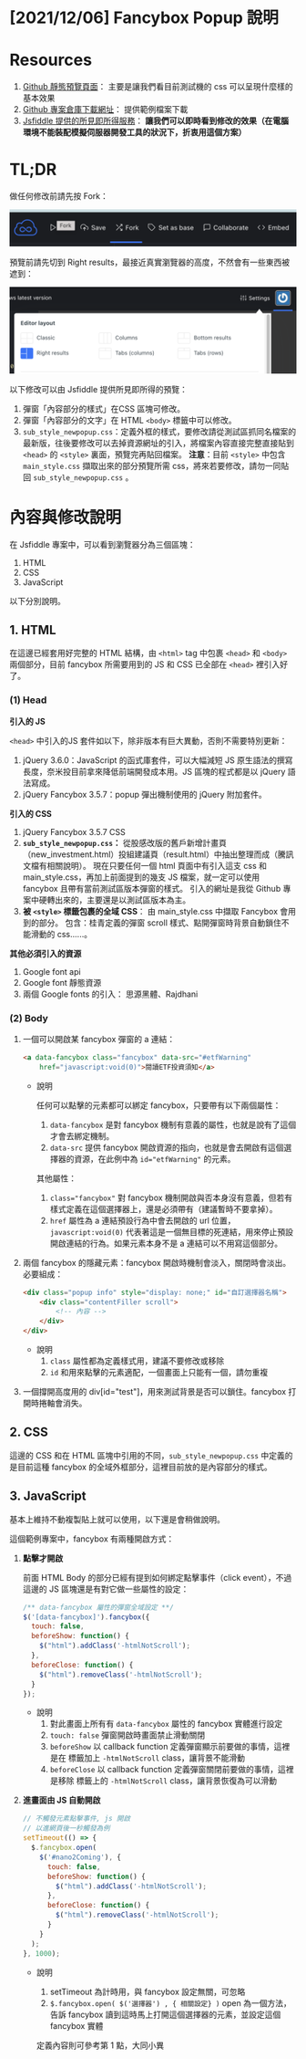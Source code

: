 # [2021/12/06] Fancybox Popup 說明

# Resources

1. [Github 靜態預覽頁面](https://qoosdd89382.github.io/fancyBoxFbPopup/index.html)：
主要是讓我們看目前測試機的 css 可以呈現什麼樣的基本效果
2. [Github 專案倉庫下載網址](https://github.com/qoosdd89382/fancyBoxFbPopup/archive/refs/heads/main.zip)：
提供範例檔案下載
3. [Jsfiddle 提供的所見即所得服務](https://jsfiddle.net/qoosdd89382/yL7gdqaw/)：
**讓我們可以即時看到修改的效果（在電腦環境不能裝配模擬伺服器開發工具的狀況下，折衷用這個方案）**

# TL;DR

做任何修改前請先按 Fork：

![Untitled](https://github.com/qoosdd89382/fancyBoxFbPopup/blob/ab3b40f7f3f0dd4b3cee1da8c6ef39c80d795c4b/%5B2021%2012%2006%5D%20Fancybox%20Popup%20%E8%AA%AA%E6%98%8E%202864a0294d564abab1a421a30ebd1610/Untitled.png)

預覽前請先切到 Right results，最接近真實瀏覽器的高度，不然會有一些東西被遮到：

![Untitled](https://github.com/qoosdd89382/fancyBoxFbPopup/blob/ab3b40f7f3f0dd4b3cee1da8c6ef39c80d795c4b/%5B2021%2012%2006%5D%20Fancybox%20Popup%20%E8%AA%AA%E6%98%8E%202864a0294d564abab1a421a30ebd1610/Untitled%201.png)

以下修改可以由 Jsfiddle 提供所見即所得的預覽：

1. 彈窗「內容部分的樣式」在CSS 區塊可修改。
2. 彈窗「內容部分的文字」在 HTML `<body>` 標籤中可以修改。
3. `sub_style_newpopup.css`：定義外框的樣式，要修改請從測試區抓同名檔案的最新版，往後要修改可以去掉資源網址的引入，將檔案內容直接完整直接貼到  `<head>` 的 `<style>` 裏面，預覽完再貼回檔案。
**注意**：目前 `<style>` 中包含 `main_style.css` 擷取出來的部分預覽所需 css，將來若要修改，請勿一同貼回 `sub_style_newpopup.css` 。

# 內容與修改說明

在 Jsfiddle 專案中，可以看到瀏覽器分為三個區塊：

1. HTML
2. CSS
3. JavaScript

以下分別說明。

## 1. HTML

在這邊已經套用好完整的 HTML 結構，由 `<html>` tag 中包裹 `<head>` 和 `<body>` 兩個部分，目前 fancybox 所需要用到的 JS 和 CSS 已全部在 `<head>` 裡引入好了。

### (1) Head

**引入的 JS**

`<head>` 中引入的JS 套件如以下，除非版本有巨大異動，否則不需要特別更新：

1. jQuery 3.6.0：JavaScript 的函式庫套件，可以大幅減短 JS 原生語法的撰寫長度，奈米投目前拿來降低前端開發成本用。JS 區塊的程式都是以 jQuery 語法寫成。
2. jQuery Fancybox 3.5.7：popup 彈出機制使用的 jQuery 附加套件。

**引入的 CSS**

1. jQuery Fancybox 3.5.7 CSS
2. **`sub_style_newpopup.css`：**
從股感改版的舊戶新增計畫頁（new_investment.html）投組建議頁（result.html）中抽出整理而成（騰訊文檔有相關說明）。
現在只要任何一個 html 頁面中有引入這支 css 和 main_style.css，再加上前面提到的幾支 JS 檔案，就一定可以使用 fancybox 且帶有當前測試區版本彈窗的樣式。
引入的網址是我從 Github 專案中硬轉出來的，主要還是以測試區版本為主。
3. **被 `<style>` 標籤包裹的全域 CSS**：
由 main_style.css 中擷取 Fancybox 會用到的部分。
包含：桂青定義的彈窗 scroll 樣式、點開彈窗時背景自動鎖住不能滑動的 css......。

**其他必須引入的資源**

1. Google font api
2. Google font 靜態資源
3. 兩個 Google fonts  的引入：
思源黑體、Rajdhani

### (2) Body

1. 一個可以開啟某 fancybox 彈窗的 a 連結：
    
    ```html
    <a data-fancybox class="fancybox" data-src="#etfWarning"
    	href="javascript:void(0)">閱讀ETF投資須知</a>
    ```
    
    - 說明
        
        任何可以點擊的元素都可以綁定 fancybox，只要帶有以下兩個屬性：
        
        1. `data-fancybox` 是對 fancybox 機制有意義的屬性，也就是說有了這個才會去綁定機制。
        2. `data-src` 提供 fancybox 開啟資源的指向，也就是會去開啟有這個選擇器的資源，在此例中為 `id="etfWarning"` 的元素。
        
        其他屬性：
        
        1. `class="fancybox"` 對 fancybox 機制開啟與否本身沒有意義，但若有樣式定義在這個選擇器上，還是必須帶有（建議暫時不要拿掉）。
        2. `href` 屬性為 a 連結預設行為中會去開啟的 url 位置，`javascript:void(0)` 代表著這是一個無目標的死連結，用來停止預設開啟連結的行為。如果元素本身不是 a 連結可以不用寫這個部分。
2. 兩個 fancybox 的隱藏元素：fancybox 開啟時機制會淡入，關閉時會淡出。
必要組成：
    
    ```html
    <div class="popup info" style="display: none;" id="自訂選擇器名稱">
        <div class="contentFiller scroll">
            <!-- 內容 -->
        </div>
    </div>
    ```
    
    - 說明
        1. `class` 屬性都為定義樣式用，建議不要修改或移除
        2. `id` 和用來點擊的元素適配，一個畫面上只能有一個，請勿重複
3. 一個撐開高度用的 div[id="test"]，用來測試背景是否可以鎖住。fancybox 打開時捲軸會消失。

## 2. CSS

這邊的 CSS 和在 HTML 區塊中引用的不同，`sub_style_newpopup.css` 中定義的是目前這種 fancybox 的全域外框部分，這裡目前放的是內容部分的樣式。

## 3. JavaScript

基本上維持不動複製貼上就可以使用，以下還是會稍做說明。

這個範例專案中，fancybox 有兩種開啟方式：

1. **點擊才開啟**
    
    前面 HTML Body 的部分已經有提到如何綁定點擊事件（click event），不過這邊的 JS 區塊還是有對它做一些屬性的設定：
    
    ```jsx
    /** data-fancybox 屬性的彈窗全域設定 **/
    $('[data-fancybox]').fancybox({
      touch: false,
      beforeShow: function() {
        $("html").addClass('-htmlNotScroll');
      },
      beforeClose: function() {
        $("html").removeClass('-htmlNotScroll');
      }
    });
    ```
    
    - 說明
        1. 對此畫面上所有有 `data-fancybox` 屬性的 fancybox 實體進行設定
        2. `touch: false` 彈窗開啟時畫面禁止滑動關閉
        3. `beforeShow` 以 callback function 定義彈窗顯示前要做的事情，這裡是在 <html> 標籤加上 `-htmlNotScroll` class，讓背景不能滑動
        4. `beforeClose` 以 callback function 定義彈窗關閉前要做的事情，這裡是移除 <html> 標籤上的 `-htmlNotScroll` class，讓背景恢復為可以滑動
2. **進畫面由 JS 自動開啟**
    
    ```jsx
    // 不觸發元素點擊事件, js 開啟
    // 以進網頁後一秒觸發為例
    setTimeout(() => {
      $.fancybox.open(
        $('#nano2Coming'), {
          touch: false,
          beforeShow: function() {
            $("html").addClass('-htmlNotScroll');
          },
          beforeClose: function() {
            $("html").removeClass('-htmlNotScroll');
          }
        }
      );
    }, 1000);
    ```
    
    - 說明
        1. setTimeout 為計時用，與 fancybox 設定無關，可忽略
        2. `$.fancybox.open( $('選擇器') , { 相關設定} )` open 為一個方法，告訴 fancybox 讀到這時馬上打開這個選擇器的元素，並設定這個 fancybox 實體
        
        定義內容則可參考第 1 點，大同小異
